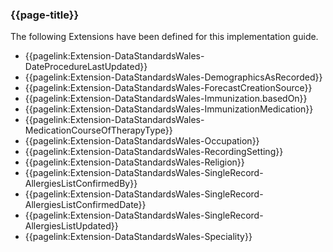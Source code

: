 ### {{page-title}}

The following Extensions have been defined for this implementation guide.

* {{pagelink:Extension-DataStandardsWales-DateProcedureLastUpdated}}
* {{pagelink:Extension-DataStandardsWales-DemographicsAsRecorded}}
* {{pagelink:Extension-DataStandardsWales-ForecastCreationSource}}
* {{pagelink:Extension-DataStandardsWales-Immunization.basedOn}}
* {{pagelink:Extension-DataStandardsWales-ImmunizationMedication}}
* {{pagelink:Extension-DataStandardsWales-MedicationCourseOfTherapyType}}
* {{pagelink:Extension-DataStandardsWales-Occupation}}
* {{pagelink:Extension-DataStandardsWales-RecordingSetting}}
* {{pagelink:Extension-DataStandardsWales-Religion}}
* {{pagelink:Extension-DataStandardsWales-SingleRecord-AllergiesListConfirmedBy}}
* {{pagelink:Extension-DataStandardsWales-SingleRecord-AllergiesListConfirmedDate}}
* {{pagelink:Extension-DataStandardsWales-SingleRecord-AllergiesListUpdated}}
* {{pagelink:Extension-DataStandardsWales-Speciality}}
